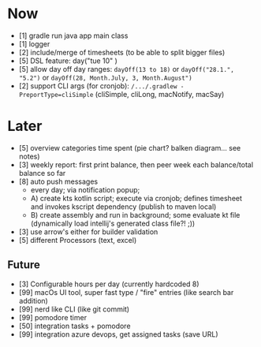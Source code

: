 
# Now

* [1] gradle run java app main class 
* [1] logger
* [2] include/merge of timesheets (to be able to split bigger files)
* [5] DSL feature:  day("tue 10" )
* [5] allow day off day ranges: `dayOff(13 to 18)` or `dayOff("28.1.", "5.2")` or `dayOff(28, Month.July, 3, Month.August")`
* [2] support CLI args (for cronjob): `/.../.gradlew -PreportType=cliSimple` (cliSimple, cliLong, macNotify, macSay)

# Later
* [5] overview categories time spent (pie chart? balken diagram... see notes)
* [3] weekly report: first print balance, then peer week each balance/total balance so far
* [8] auto push messages
    * every day; via notification popup;
    * A) create kts kotlin script; execute via cronjob; defines timesheet and invokes kscript dependency (publish to maven local)
    * B) create assembly and run in background; some evaluate kt file (dynamically load intellij's generated class file?! ;))
* [3] use arrow's either for builder validation
* [5] different Processors (text, excel)

## Future

* [3] Configurable hours per day (currently hardcoded 8)
* [99] macOs UI tool, super fast type / "fire" entries (like search bar addition)
* [99] nerd like CLI (like git commit)
* [99] pomodore timer
* [50] integration tasks + pomodore
* [99] integration azure devops, get assigned tasks (save URL)

